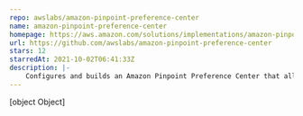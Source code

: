```yaml
---
repo: awslabs/amazon-pinpoint-preference-center
name: amazon-pinpoint-preference-center
homepage: https://aws.amazon.com/solutions/implementations/amazon-pinpoint-preference-center/
url: https://github.com/awslabs/amazon-pinpoint-preference-center
stars: 12
starredAt: 2021-10-02T06:41:33Z
description: |-
    Configures and builds an Amazon Pinpoint Preference Center that allows Pinpoint Customers to collect end-user attributes and communication preferences.
---
```


[object Object]

